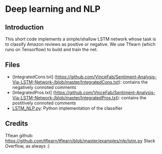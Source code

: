 # Deep learning and NLP

## Introduction 

This short code implements a simple/shallow LSTM network whose task is to classify Amazon reviews as positive or negative.
We use Tflearn (which runs on Tensorflow) to build and train the net. 


## Files

* [IntegratedCons.txt] (https://github.com/VinceFab/Sentiment-Analysis-Via-LSTM-Network-/blob/master/IntegratedCons.txt): contains the negatively connoted comments
* [IntegratedPros.txt] (https://github.com/VinceFab/Sentiment-Analysis-Via-LSTM-Network-/blob/master/IntegratedPros.txt): contains the postitively connoted comments
* [LSTM_NLP.py](https://github.com/VinceFab/Sentiment-Analysis-Via-LSTM-Network-/blob/master/LSTM_NLP.py): Python implementation of the classifier

## Credits
Tflean github: https://github.com/tflearn/tflearn/blob/master/examples/nlp/lstm.py
Stack Overflow, as always :)

